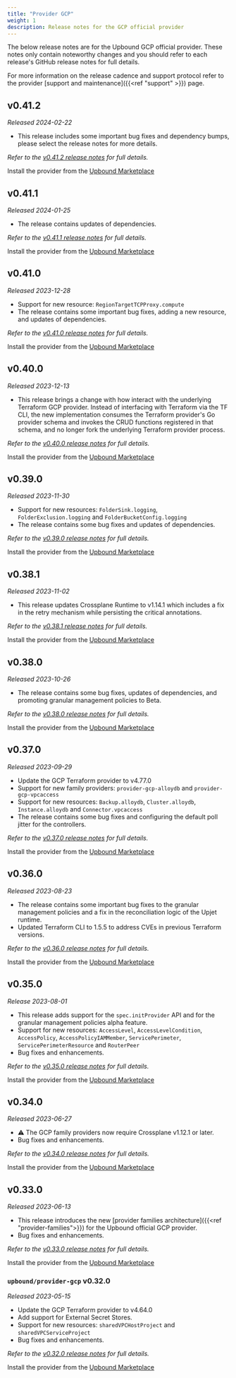 ```yaml
---
title: "Provider GCP"
weight: 1
description: Release notes for the GCP official provider
---
```

<!-- vale Google.Headings = NO -->
The below release notes are for the Upbound GCP official provider. These notes
only contain noteworthy changes and you should refer to each release's GitHub
release notes for full details.

For more information on the release cadence and support protocol refer to the
provider [support and maintenance]({{<ref "support" >}}) page.

## v0.41.2

_Released 2024-02-22_

* This release includes some important bug fixes and dependency bumps, please select the release notes for more details.

_Refer to the [v0.41.2 release notes](https://github.com/upbound/provider-gcp/releases/tag/v0.41.2) for full details._

Install the provider from the [Upbound Marketplace](https://marketplace.upbound.io/providers/upbound/provider-family-gcp/v0.41.2)

## v0.41.1

_Released 2024-01-25_

* The release contains updates of dependencies.

_Refer to the [v0.41.1 release notes](https://github.com/upbound/provider-gcp/releases/tag/v0.41.1) for full details._

Install the provider from the [Upbound Marketplace](https://marketplace.upbound.io/providers/upbound/provider-family-gcp/v0.41.1)

## v0.41.0

_Released 2023-12-28_

* Support for new resource: `RegionTargetTCPProxy.compute`
* The release contains some important bug fixes, adding a new resource, and updates of dependencies.

_Refer to the [v0.41.0 release notes](https://github.com/upbound/provider-gcp/releases/tag/v0.41.0) for full details._

Install the provider from the [Upbound Marketplace](https://marketplace.upbound.io/providers/upbound/provider-family-gcp/v0.41.0)

## v0.40.0

_Released 2023-12-13_

* This release brings a change with how interact with the underlying Terraform GCP provider. Instead of interfacing with
Terraform via the TF CLI, the new implementation consumes the Terraform provider's Go provider schema and invokes the CRUD
functions registered in that schema, and no longer fork the underlying Terraform provider process.

_Refer to the [v0.40.0 release notes](https://github.com/upbound/provider-gcp/releases/tag/v0.40.0) for full details._

Install the provider from the [Upbound Marketplace](https://marketplace.upbound.io/providers/upbound/provider-family-gcp/v0.40.0)

## v0.39.0

_Released 2023-11-30_

* Support for new resources: `FolderSink.logging`, `FolderExclusion.logging` and `FolderBucketConfig.logging`
* The release contains some bug fixes and updates of dependencies.

_Refer to the [v0.39.0 release notes](https://github.com/upbound/provider-gcp/releases/tag/v0.39.0) for full details._

Install the provider from the [Upbound Marketplace](https://marketplace.upbound.io/providers/upbound/provider-family-gcp/v0.39.0)


## v0.38.1

_Released 2023-11-02_

* This release updates Crossplane Runtime to v1.14.1 which includes a fix in the retry mechanism while persisting the critical annotations.

_Refer to the [v0.38.1 release notes](https://github.com/upbound/provider-gcp/releases/tag/v0.38.1) for full details._

Install the provider from the [Upbound Marketplace](https://marketplace.upbound.io/providers/upbound/provider-family-gcp/v0.38.1)

## v0.38.0

_Released 2023-10-26_

* The release contains some bug fixes, updates of dependencies, and promoting granular management policies to Beta.

_Refer to the [v0.38.0 release notes](https://github.com/upbound/provider-gcp/releases/tag/v0.38.0) for full details._

Install the provider from the [Upbound Marketplace](https://marketplace.upbound.io/providers/upbound/provider-family-gcp/v0.38.0)

## v0.37.0

_Released 2023-09-29_

* Update the GCP Terraform provider to v4.77.0
* Support for new family providers: `provider-gcp-alloydb` and `provider-gcp-vpcaccess`
* Support for new resources: `Backup.alloydb`, `Cluster.alloydb`, `Instance.alloydb`
and `Connector.vpcaccess`
* The release contains some bug fixes and configuring the default poll jitter for the controllers.

_Refer to the [v0.37.0 release notes](https://github.com/upbound/provider-gcp/releases/tag/v0.37.0) for full details._

Install the provider from the [Upbound Marketplace](https://marketplace.upbound.io/providers/upbound/provider-family-gcp/v0.37.0)

## v0.36.0

_Released 2023-08-23_

* The release contains some important bug fixes to the granular
management policies and a fix in the reconciliation logic of the Upjet runtime.
* Updated Terraform CLI to 1.5.5 to address CVEs in previous Terraform versions.

_Refer to the [v0.36.0 release notes](https://github.com/upbound/provider-gcp/releases/tag/v0.36.0) for full details._

Install the provider from the [Upbound Marketplace](https://marketplace.upbound.io/providers/upbound/provider-family-gcp/v0.36.0)

## v0.35.0

_Release 2023-08-01_

* This release adds support for the `spec.initProvider` API and for the granular management
policies alpha feature.
* Support for new resources: `AccessLevel`, `AccessLevelCondition`, `AccessPolicy`, `AccessPolicyIAMMember`,
`ServicePerimeter`, `ServicePerimeterResource` and `RouterPeer`
* Bug fixes and enhancements.

_Refer to the [v0.35.0 release notes](https://github.com/upbound/provider-gcp/releases/tag/v0.35.0) for full details._

Install the provider from the [Upbound Marketplace](https://marketplace.upbound.io/providers/upbound/provider-family-gcp/v0.35.0)

## v0.34.0

_Released 2023-06-27_

* ⚠️ The GCP family providers now require Crossplane v1.12.1 or later.
* Bug fixes and enhancements.

_Refer to the [v0.34.0 release notes](https://github.com/upbound/provider-gcp/releases/tag/v0.34.0) for full details._

Install the provider from the [Upbound Marketplace](https://marketplace.upbound.io/providers/upbound/provider-family-gcp/v0.34.0)

## v0.33.0

_Released 2023-06-13_

* This release introduces the new [provider families architecture]({{<ref "provider-families">}}) for
the Upbound official GCP provider.
* Bug fixes and enhancements.

_Refer to the [v0.33.0 release notes](https://github.com/upbound/provider-gcp/releases/tag/v0.33.0) for full details._

Install the provider from the [Upbound Marketplace](https://marketplace.upbound.io/providers/upbound/provider-family-gcp/v0.33.0)

### `upbound/provider-gcp` v0.32.0

_Released 2023-05-15_

* Update the GCP Terraform provider to v4.64.0
* Add support for External Secret Stores.
* Support for new resources: `sharedVPCHostProject` and `sharedVPCServiceProject`
* Bug fixes and enhancements.

_Refer to the [v0.32.0 release notes](https://github.com/upbound/provider-gcp/releases/tag/v0.32.0) for full details._

Install the provider from the [Upbound Marketplace](https://marketplace.upbound.io/providers/upbound/provider-family-gcp/v0.32.0)
<!-- vale Google.Headings = YES -->